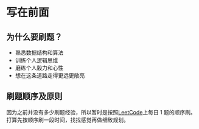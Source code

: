 # 写在前面

## 为什么要刷题？

* 熟悉数据结构和算法
* 训练个人逻辑思维
* 磨练个人毅力和心性
* 想在这条道路走得更远更敞亮

## 刷题顺序及原则

因为之前并没有多少刷题经验，所以暂时是按照[LeetCode](https://leetcode-cn.com/)上每日 1 题的顺序刷。打算先按顺序刷一段时间，找找感觉再做细致规划。
